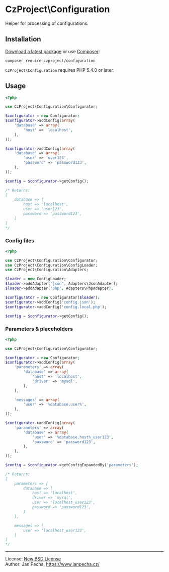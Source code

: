 
# CzProject\Configuration

Helper for processing of configurations.

## Installation

[Download a latest package](https://github.com/czproject/configuration/releases) or use [Composer](http://getcomposer.org/):

```
composer require czproject/configuration
```

`CzProject\Configuration` requires PHP 5.4.0 or later.


## Usage

``` php
<?php

use CzProject\Configuration\Configurator;

$configurator = new Configurator;
$configurator->addConfig(array(
	'database' => array(
		'host' => 'localhost',
	),
));

$configurator->addConfig(array(
	'database' => array(
		'user' => 'user123',
		'password' => 'password123',
	),
));

$config = $configurator->getConfig();

/* Returns:
[
	database => [
		host => 'localhost',
		user => 'user123',
		password => 'password123',
	]
]
*/
```


### Config files

``` php
<?php

use CzProject\Configuration\Configurator;
use CzProject\Configuration\ConfigLoader;
use CzProject\Configuration\Adapters;

$loader = new ConfigLoader;
$loader->addAdapter('json', Adapters\JsonAdapter);
$loader->addAdapter('php', Adapters\PhpAdapter);

$configurator = new Configurator($loader);
$configurator->addConfig('config.json');
$configurator->addConfig('config.local.php');

$config = $configurator->getConfig();
```


### Parameters & placeholders

``` php
<?php

use CzProject\Configuration\Configurator;

$configurator = new Configurator;
$configurator->addConfig(array(
	'parameters' => array(
		'database' => array(
			'host' => 'localhost',
			'driver' => 'mysql',
		),
	),

	'messages' => array(
		'user' => '%database.user%',
	),
));

$configurator->addConfig(array(
	'parameters' => array(
		'database' => array(
			'user' => '%database.host%_user123',
			'password' => 'password123',
		),
	),
));

$config = $configurator->getConfigExpandedBy('parameters');

/* Returns:
[
	parameters => [
		database => [
			host => 'localhost',
			driver => 'mysql',
			user => 'localhost_user123',
			password => 'password123',
		]
	],

	messages => [
		user => 'localhost_user123',
	]
]
*/
```

------------------------------

License: [New BSD License](license.md)
<br>Author: Jan Pecha, https://www.janpecha.cz/

